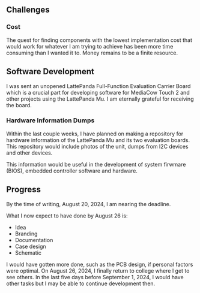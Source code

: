 

## Challenges

### Cost
The quest for finding components with the lowest implementation cost that would work for whatever I am trying to achieve has been more time consuming than I wanted it to. Money remains to be a finite resource.

## Software Development
I was sent an unopened LattePanda Full-Function Evaluation Carrier Board which is a crucial part for developing software for MediaCow Touch 2 and other projects using the LattePanda Mu. I am eternally grateful for receiving the board. 

### Hardware Information Dumps
Within the last couple weeks, I have planned on making a repository for hardware information of the LattePanda Mu and its two evaluation boards. This repository would include photos of the unit, dumps from I2C devices and other devices.

This information would be useful in the development of system firwmare (BIOS), embedded controller software and hardware.

## Progress
By the time of writing, August 20, 2024, I am nearing the deadline. 

What I now expect to have done by August 26 is:
- Idea
- Branding
- Documentation
- Case design
- Schematic

I would have gotten more done, such as the PCB design, if personal factors were optimal. On August 26, 2024, I finally return to college where I get to see others. In the last five days before September 1, 2024, I would have other tasks but I may be able to continue development then.


